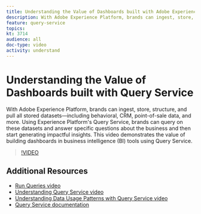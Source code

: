 ```yaml
---
title: Understanding the Value of Dashboards built with Adobe Experience Platform Query Service
description: With Adobe Experience Platform, brands can ingest, store, structure, and pull all stored datasets&mdash;including behavioral, CRM, point-of-sale data, and more. Using Experience Platform's Query Service, brands can query on these datasets and answer specific questions about the business and then start generating impactful insights. This video demonstrates the value of building dashboards in business intelligence (BI) tools using Query Service.
feature: query-service
topics:
kt: 3714
audience: all
doc-type: video
activity: understand
---
```


# Understanding the Value of Dashboards built with Query Service

With Adobe Experience Platform, brands can ingest, store, structure, and pull all stored datasets&mdash;including behavioral, CRM, point-of-sale data, and more. Using Experience Platform's Query Service, brands can query on these datasets and answer specific questions about the business and then start generating impactful insights. This video demonstrates the value of building dashboards in business intelligence (BI) tools using Query Service.

>[!VIDEO](https://video.tv.adobe.com/v/28981?quality=12&learn=on)

## Additional Resources

* [Run Queries video](run-queries.md)
* [Understanding Query Service video](understanding-query-service.md)
* [Understanding Data Usage Patterns with Query Service video](understanding-data-usage-patterns-with-query-service.md)
* [Query Service documentation](https://www.adobe.io/apis/experienceplatform/home/query-service/overview.html)
